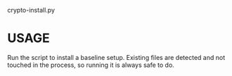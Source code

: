 crypto-install.py

# USAGE

Run the script to install a baseline setup.  Existing files are detected
and not touched in the process, so running it is always safe to do.
